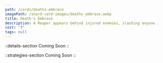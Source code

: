 ```yaml
---
path: /cards/deaths-embrace
imagePath: /shard-card-images/deaths_embrace.webp
title: Death's Embrace
description: A Reaper appears behind injured enemies, slashing anyone in range.
cost: "3"
tags: null
---
```


::details-section
Coming Soon
::

::strategies-section
Coming Soon
::
